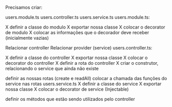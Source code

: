 Precisamos criar:

users.module.ts
users.controller.ts
users.service.ts
users.module.ts:

X definir a classe do modulo 
X exportar nossa classe 
X colocar o decorator de modulo 
X colocar as informações que o decorador deve receber (inicialmente vazias)

Relacionar controller
Relacionar provider (service)
users.controller.ts:

X definir a classe do controller 
X exportar nossa classe 
X colocar o decorator do controller 
X definir a rota do controller 
X criar o construtor, relacionando o service que ainda não existe

definir as nossas rotas (create e readAll)
colocar a chamada das funções do service nas rotas
users.service.ts X definir a classe do service X exportar nossa classe X colocar o decorator de service (Injectable)

definir os métodos que estão sendo utilizados pelo controller